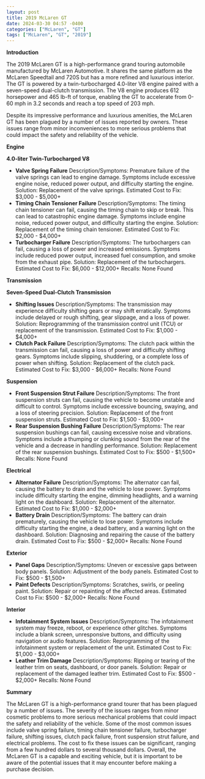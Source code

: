 ```yaml
---
layout: post
title: 2019 McLaren GT
date: 2024-03-30 04:57 -0400
categories: ["McLaren", "GT"]
tags: ["McLaren", "GT", "2019"]
---
```

**Introduction**

The 2019 McLaren GT is a high-performance grand touring automobile manufactured by McLaren Automotive. It shares the same platform as the McLaren Speedtail and 720S but has a more refined and luxurious interior. The GT is powered by a twin-turbocharged 4.0-liter V8 engine paired with a seven-speed dual-clutch transmission. The V8 engine produces 612 horsepower and 465 lb-ft of torque, enabling the GT to accelerate from 0-60 mph in 3.2 seconds and reach a top speed of 203 mph.

Despite its impressive performance and luxurious amenities, the McLaren GT has been plagued by a number of issues reported by owners. These issues range from minor inconveniences to more serious problems that could impact the safety and reliability of the vehicle.

**Engine**

**4.0-liter Twin-Turbocharged V8**

* **Valve Spring Failure**
Description/Symptoms: Premature failure of the valve springs can lead to engine damage. Symptoms include excessive engine noise, reduced power output, and difficulty starting the engine.
Solution: Replacement of the valve springs.
Estimated Cost to Fix: $3,000 - $5,000+
* **Timing Chain Tensioner Failure**
Description/Symptoms: The timing chain tensioner can fail, causing the timing chain to skip or break. This can lead to catastrophic engine damage. Symptoms include engine noise, reduced power output, and difficulty starting the engine.
Solution: Replacement of the timing chain tensioner.
Estimated Cost to Fix: $2,000 - $4,000+
* **Turbocharger Failure**
Description/Symptoms: The turbochargers can fail, causing a loss of power and increased emissions. Symptoms include reduced power output, increased fuel consumption, and smoke from the exhaust pipe.
Solution: Replacement of the turbochargers.
Estimated Cost to Fix: $6,000 - $12,000+
Recalls: None Found

**Transmission**

**Seven-Speed Dual-Clutch Transmission**

* **Shifting Issues**
Description/Symptoms: The transmission may experience difficulty shifting gears or may shift erratically. Symptoms include delayed or rough shifting, gear slippage, and a loss of power.
Solution: Reprogramming of the transmission control unit (TCU) or replacement of the transmission.
Estimated Cost to Fix: $1,000 - $4,000+
* **Clutch Pack Failure**
Description/Symptoms: The clutch pack within the transmission can fail, causing a loss of power and difficulty shifting gears. Symptoms include slipping, shuddering, or a complete loss of power when shifting.
Solution: Replacement of the clutch pack.
Estimated Cost to Fix: $3,000 - $6,000+
Recalls: None Found

**Suspension**

* **Front Suspension Strut Failure**
Description/Symptoms: The front suspension struts can fail, causing the vehicle to become unstable and difficult to control. Symptoms include excessive bouncing, swaying, and a loss of steering precision.
Solution: Replacement of the front suspension struts.
Estimated Cost to Fix: $1,500 - $3,000+
* **Rear Suspension Bushing Failure**
Description/Symptoms: The rear suspension bushings can fail, causing excessive noise and vibrations. Symptoms include a thumping or clunking sound from the rear of the vehicle and a decrease in handling performance.
Solution: Replacement of the rear suspension bushings.
Estimated Cost to Fix: $500 - $1,500+
Recalls: None Found

**Electrical**

* **Alternator Failure**
Description/Symptoms: The alternator can fail, causing the battery to drain and the vehicle to lose power. Symptoms include difficulty starting the engine, dimming headlights, and a warning light on the dashboard.
Solution: Replacement of the alternator.
Estimated Cost to Fix: $1,000 - $2,000+
* **Battery Drain**
Description/Symptoms: The battery can drain prematurely, causing the vehicle to lose power. Symptoms include difficulty starting the engine, a dead battery, and a warning light on the dashboard.
Solution: Diagnosing and repairing the cause of the battery drain.
Estimated Cost to Fix: $500 - $2,000+
Recalls: None Found

**Exterior**

* **Panel Gaps**
Description/Symptoms: Uneven or excessive gaps between body panels.
Solution: Adjustment of the body panels.
Estimated Cost to Fix: $500 - $1,500+
* **Paint Defects**
Description/Symptoms: Scratches, swirls, or peeling paint.
Solution: Repair or repainting of the affected areas.
Estimated Cost to Fix: $500 - $2,000+
Recalls: None Found

**Interior**

* **Infotainment System Issues**
Description/Symptoms: The infotainment system may freeze, reboot, or experience other glitches. Symptoms include a blank screen, unresponsive buttons, and difficulty using navigation or audio features.
Solution: Reprogramming of the infotainment system or replacement of the unit.
Estimated Cost to Fix: $1,000 - $3,000+
* **Leather Trim Damage**
Description/Symptoms: Ripping or tearing of the leather trim on seats, dashboard, or door panels.
Solution: Repair or replacement of the damaged leather trim.
Estimated Cost to Fix: $500 - $2,000+
Recalls: None Found

**Summary**

The McLaren GT is a high-performance grand tourer that has been plagued by a number of issues. The severity of the issues ranges from minor cosmetic problems to more serious mechanical problems that could impact the safety and reliability of the vehicle. Some of the most common issues include valve spring failure, timing chain tensioner failure, turbocharger failure, shifting issues, clutch pack failure, front suspension strut failure, and electrical problems. The cost to fix these issues can be significant, ranging from a few hundred dollars to several thousand dollars. Overall, the McLaren GT is a capable and exciting vehicle, but it is important to be aware of the potential issues that it may encounter before making a purchase decision.
